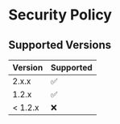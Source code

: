 # Security Policy

## Supported Versions

| Version | Supported          |
| ------- | ------------------ |
| 2.x.x   | :white_check_mark: |
| 1.2.x   | :white_check_mark: |
| < 1.2.x | :x:                |
